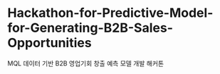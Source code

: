 # Hackathon-for-Predictive-Model-for-Generating-B2B-Sales-Opportunities
MQL 데이터 기반 B2B 영업기회 창출 예측 모델 개발 해커톤 
